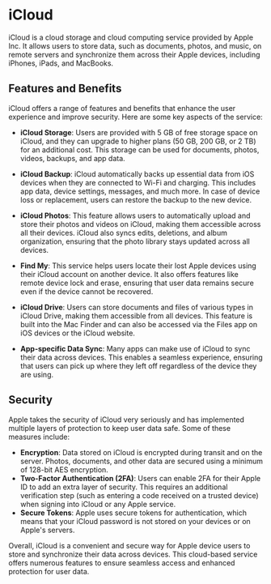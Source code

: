 # iCloud

iCloud is a cloud storage and cloud computing service provided by Apple Inc. It allows users to store data, such as documents, photos, and music, on remote servers and synchronize them across their Apple devices, including iPhones, iPads, and MacBooks. 

## Features and Benefits

iCloud offers a range of features and benefits that enhance the user experience and improve security. Here are some key aspects of the service:

- **iCloud Storage**: Users are provided with 5 GB of free storage space on iCloud, and they can upgrade to higher plans (50 GB, 200 GB, or 2 TB) for an additional cost. This storage can be used for documents, photos, videos, backups, and app data.

- **iCloud Backup**: iCloud automatically backs up essential data from iOS devices when they are connected to Wi-Fi and charging. This includes app data, device settings, messages, and much more. In case of device loss or replacement, users can restore the backup to the new device.

- **iCloud Photos**: This feature allows users to automatically upload and store their photos and videos on iCloud, making them accessible across all their devices. iCloud also syncs edits, deletions, and album organization, ensuring that the photo library stays updated across all devices.

- **Find My**: This service helps users locate their lost Apple devices using their iCloud account on another device. It also offers features like remote device lock and erase, ensuring that user data remains secure even if the device cannot be recovered.

- **iCloud Drive**: Users can store documents and files of various types in iCloud Drive, making them accessible from all devices. This feature is built into the Mac Finder and can also be accessed via the Files app on iOS devices or the iCloud website.

- **App-specific Data Sync**: Many apps can make use of iCloud to sync their data across devices. This enables a seamless experience, ensuring that users can pick up where they left off regardless of the device they are using.

## Security

Apple takes the security of iCloud very seriously and has implemented multiple layers of protection to keep user data safe. Some of these measures include:

- **Encryption**: Data stored on iCloud is encrypted during transit and on the server. Photos, documents, and other data are secured using a minimum of 128-bit AES encryption.
- **Two-Factor Authentication (2FA)**: Users can enable 2FA for their Apple ID to add an extra layer of security. This requires an additional verification step (such as entering a code received on a trusted device) when signing into iCloud or any Apple service.
- **Secure Tokens**: Apple uses secure tokens for authentication, which means that your iCloud password is not stored on your devices or on Apple's servers.

Overall, iCloud is a convenient and secure way for Apple device users to store and synchronize their data across devices. This cloud-based service offers numerous features to ensure seamless access and enhanced protection for user data.